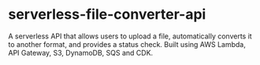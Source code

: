 # serverless-file-converter-api
A serverless API that allows users to upload a file, automatically converts it to another format, and provides a status check. Built using AWS Lambda, API Gateway, S3, DynamoDB, SQS and CDK.
